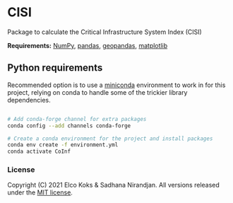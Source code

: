 # CISI
Package to calculate the Critical Infrastructure System Index (CISI)

**Requirements:** [NumPy](http://www.numpy.org/), [pandas](https://pandas.pydata.org/), [geopandas](http://geopandas.org/), [matplotlib](https://matplotlib.org/)


## Python requirements

Recommended option is to use a [miniconda](https://conda.io/miniconda.html)
environment to work in for this project, relying on conda to handle some of the
trickier library dependencies.

```bash

# Add conda-forge channel for extra packages
conda config --add channels conda-forge

# Create a conda environment for the project and install packages
conda env create -f environment.yml
conda activate CoInf

```


### License
Copyright (C) 2021 Elco Koks & Sadhana Nirandjan. All versions released under the [MIT license](LICENSE).
